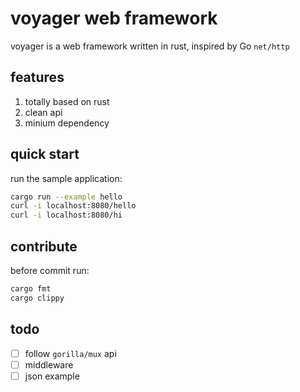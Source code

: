 # voyager web framework

voyager is a web framework written in rust, inspired by Go `net/http`

## features

1. totally based on rust
2. clean api
3. minium dependency

## quick start

run the sample application:

```sh
cargo run --example hello
curl -i localhost:8080/hello
curl -i localhost:8080/hi
```

## contribute

before commit run:

```sh
cargo fmt
cargo clippy
```

## todo

- [ ] follow `gorilla/mux` api
- [ ] middleware
- [ ] json example
